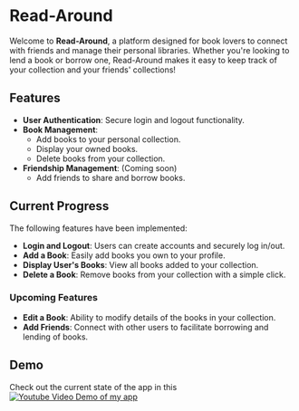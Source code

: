 # Read-Around

Welcome to **Read-Around**, a platform designed for book lovers to connect with friends and manage their personal libraries. Whether you're looking to lend a book or borrow one, Read-Around makes it easy to keep track of your collection and your friends' collections!

## Features

- **User Authentication**: Secure login and logout functionality.
- **Book Management**: 
  - Add books to your personal collection.
  - Display your owned books.
  - Delete books from your collection.
- **Friendship Management**: (Coming soon)
  - Add friends to share and borrow books.

## Current Progress

The following features have been implemented:

- **Login and Logout**: Users can create accounts and securely log in/out.
- **Add a Book**: Easily add books you own to your profile.
- **Display User's Books**: View all books added to your collection.
- **Delete a Book**: Remove books from your collection with a simple click.

### Upcoming Features

- **Edit a Book**: Ability to modify details of the books in your collection.
- **Add Friends**: Connect with other users to facilitate borrowing and lending of books.

## Demo

Check out the current state of the app in this [![Youtube Video Demo of my app](https://img.youtube.com/vi/YOUTUBE_VIDEO_ID_HERE/0.jpg)](https://www.youtube.com/watch?v=DQVVUOczd6o)




